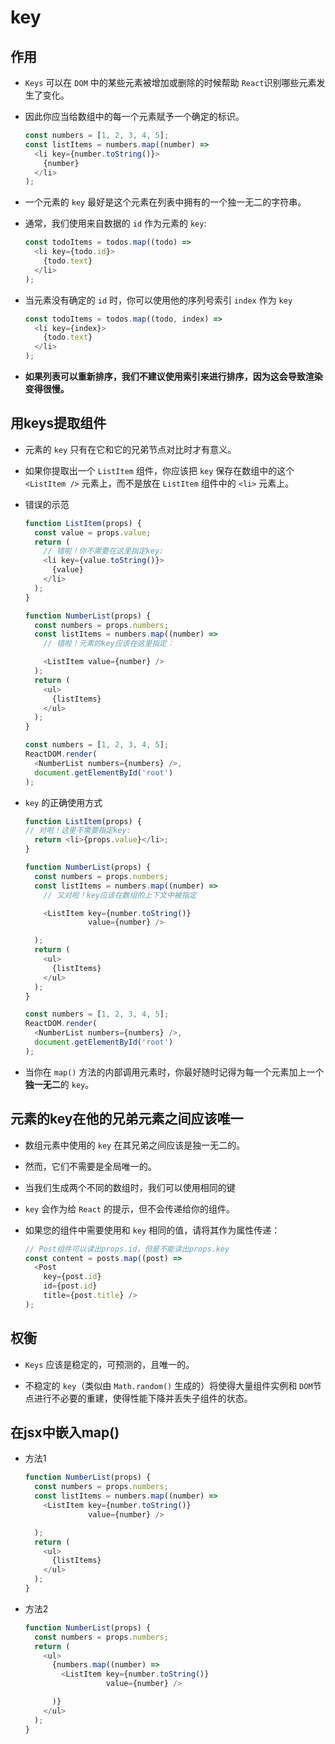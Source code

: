 # key

## 作用

*   `Keys` 可以在 `DOM` 中的某些元素被增加或删除的时候帮助 `React`识别哪些元素发生了变化。

*   因此你应当给数组中的每一个元素赋予一个确定的标识。

    ```javascript
    const numbers = [1, 2, 3, 4, 5];
    const listItems = numbers.map((number) =>
      <li key={number.toString()}>
        {number}
      </li>
    );
    ```

*   一个元素的 `key` 最好是这个元素在列表中拥有的一个独一无二的字符串。

*   通常，我们使用来自数据的 `id` 作为元素的 `key`:

    ```javascript
    const todoItems = todos.map((todo) =>
      <li key={todo.id}>
        {todo.text}
      </li>
    );
    ```

*   当元素没有确定的 `id` 时，你可以使用他的序列号索引 `index` 作为 `key`

    ```javascript
    const todoItems = todos.map((todo, index) =>
      <li key={index}>
        {todo.text}
      </li>
    );
    ```

*   **如果列表可以重新排序，我们不建议使用索引来进行排序，因为这会导致渲染变得很慢。**

## 用keys提取组件

*   元素的 `key` 只有在它和它的兄弟节点对比时才有意义。

*   如果你提取出一个 `ListItem` 组件，你应该把 `key` 保存在数组中的这个 `<ListItem />` 元素上，而不是放在 `ListItem` 组件中的 `<li>` 元素上。

*   错误的示范

    ```javascript
    function ListItem(props) {
      const value = props.value;
      return (
        // 错啦！你不需要在这里指定key:
        <li key={value.toString()}>
          {value}
        </li>
      );
    }

    function NumberList(props) {
      const numbers = props.numbers;
      const listItems = numbers.map((number) =>
        // 错啦！元素的key应该在这里指定：

        <ListItem value={number} />
      );
      return (
        <ul>
          {listItems}
        </ul>
      );
    }

    const numbers = [1, 2, 3, 4, 5];
    ReactDOM.render(
      <NumberList numbers={numbers} />,
      document.getElementById('root')
    );
    ```

*   `key` 的正确使用方式

    ```javascript
    function ListItem(props) {
    // 对啦！这里不需要指定key:
      return <li>{props.value}</li>;
    }

    function NumberList(props) {
      const numbers = props.numbers;
      const listItems = numbers.map((number) =>
        // 又对啦！key应该在数组的上下文中被指定

        <ListItem key={number.toString()}
                  value={number} />

      );
      return (
        <ul>
          {listItems}
        </ul>
      );
    }

    const numbers = [1, 2, 3, 4, 5];
    ReactDOM.render(
      <NumberList numbers={numbers} />,
      document.getElementById('root')
    );
    ```

*   当你在 `map()` 方法的内部调用元素时，你最好随时记得为每一个元素加上一个**独一无二**的 `key`。

## 元素的key在他的兄弟元素之间应该唯一

*   数组元素中使用的 `key` 在其兄弟之间应该是独一无二的。

*   然而，它们不需要是全局唯一的。

*   当我们生成两个不同的数组时，我们可以使用相同的键

*   `key` 会作为给 `React` 的提示，但不会传递给你的组件。

*   如果您的组件中需要使用和 `key` 相同的值，请将其作为属性传递：

    ```javascript
    // Post组件可以读出props.id，但是不能读出props.key
    const content = posts.map((post) =>
      <Post
        key={post.id}
        id={post.id}
        title={post.title} />
    );
    ```

## 权衡

*   `Keys` 应该是稳定的，可预测的，且唯一的。

*   不稳定的 `key`（类似由 `Math.random()` 生成的）将使得大量组件实例和 `DOM`节点进行不必要的重建，使得性能下降并丢失子组件的状态。

## 在jsx中嵌入map()

*   方法1

    ```javascript
    function NumberList(props) {
      const numbers = props.numbers;
      const listItems = numbers.map((number) =>
        <ListItem key={number.toString()}
                  value={number} />

      );
      return (
        <ul>
          {listItems}
        </ul>
      );
    }
    ```

*   方法2

    ```javascript
    function NumberList(props) {
      const numbers = props.numbers;
      return (
        <ul>
          {numbers.map((number) =>
            <ListItem key={number.toString()}
                      value={number} />

          )}
        </ul>
      );
    }
    ```
